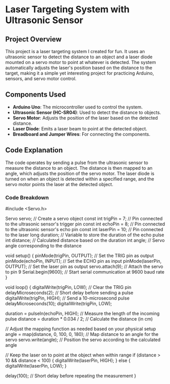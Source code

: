 # Laser Targeting System with Ultrasonic Sensor

## Project Overview

This project is a laser targeting system I created for fun. It uses an ultrasonic sensor to detect the distance to an object and a laser diode mounted on a servo motor to point at whatever is detected. The system automatically adjusts the laser's position based on the distance to the target, making it a simple yet interesting project for practicing Arduino, sensors, and servo motor control.

## Components Used
- **Arduino Uno**: The microcontroller used to control the system.
- **Ultrasonic Sensor (HC-SR04)**: Used to detect the distance to objects.
- **Servo Motor**: Adjusts the position of the laser based on the detected distance.
- **Laser Diode**: Emits a laser beam to point at the detected object.
- **Breadboard and Jumper Wires**: For connecting the components.

## Code Explanation

The code operates by sending a pulse from the ultrasonic sensor to measure the distance to an object. The distance is then mapped to an angle, which adjusts the position of the servo motor. The laser diode is turned on when an object is detected within a specified range, and the servo motor points the laser at the detected object.

### Code Breakdown

#include <Servo.h>

Servo servo;                   // Create a servo object
const int trigPin = 7;         // Pin connected to the ultrasonic sensor's trigger pin
const int echoPin = 8;         // Pin connected to the ultrasonic sensor's echo pin
const int laserPin = 10;       // Pin connected to the laser
long duration;                 // Variable to store the duration of the echo pulse
int distance;                  // Calculated distance based on the duration
int angle;                     // Servo angle corresponding to the distance

void setup() {
  pinMode(trigPin, OUTPUT);    // Set the TRIG pin as output
  pinMode(echoPin, INPUT);     // Set the ECHO pin as input
  pinMode(laserPin, OUTPUT);   // Set the laser pin as output
  servo.attach(9);             // Attach the servo to pin 9
  Serial.begin(9600);          // Start serial communication at 9600 baud rate
}

void loop() {
  digitalWrite(trigPin, LOW);  // Clear the TRIG pin
  delayMicroseconds(2);        // Short delay before sending a pulse
  digitalWrite(trigPin, HIGH); // Send a 10-microsecond pulse
  delayMicroseconds(10);
  digitalWrite(trigPin, LOW);

  duration = pulseIn(echoPin, HIGH);  // Measure the length of the incoming pulse
  distance = duration * 0.034 / 2;    // Calculate the distance (in cm)

  // Adjust the mapping function as needed based on your physical setup
  angle = map(distance, 0, 100, 0, 180);  // Map distance to an angle for the servo
  servo.write(angle);                     // Position the servo according to the calculated angle

  // Keep the laser on to point at the object when within range
  if (distance > 10 && distance < 100) {
    digitalWrite(laserPin, HIGH);
  } else {
    digitalWrite(laserPin, LOW);
  }

  delay(100);  // Short delay before repeating the measurement
}


